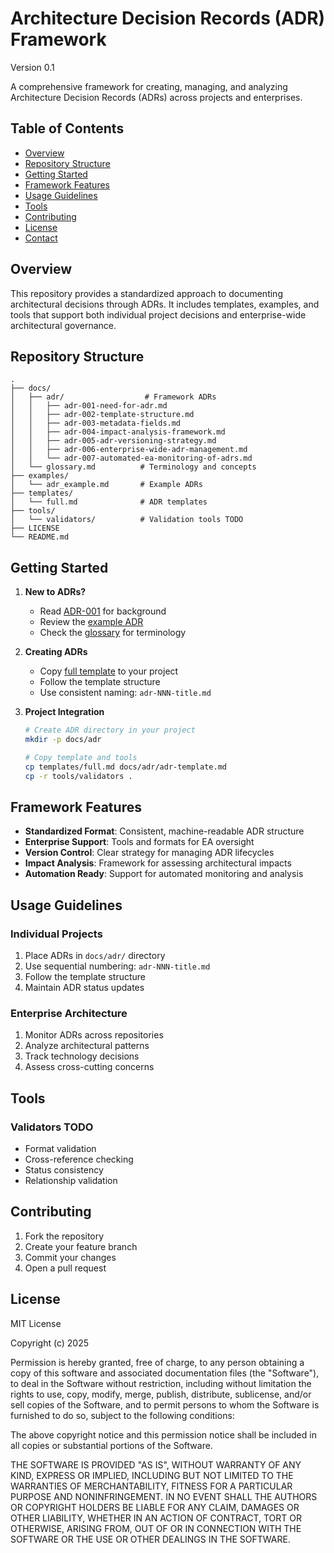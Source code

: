 # Architecture Decision Records (ADR) Framework
Version 0.1

A comprehensive framework for creating, managing, and analyzing Architecture Decision Records (ADRs) across projects and enterprises.

## Table of Contents
- [Overview](#overview)
- [Repository Structure](#repository-structure)
- [Getting Started](#getting-started)
- [Framework Features](#framework-features)
- [Usage Guidelines](#usage-guidelines)
- [Tools](#tools)
- [Contributing](#contributing)
- [License](#license)
- [Contact](#contact)

## Overview

This repository provides a standardized approach to documenting architectural decisions through ADRs. It includes templates, examples, and tools that support both individual project decisions and enterprise-wide architectural governance.

## Repository Structure

```
.
├── docs/
│   ├── adr/                  # Framework ADRs
│   │   ├── adr-001-need-for-adr.md
│   │   ├── adr-002-template-structure.md
│   │   ├── adr-003-metadata-fields.md
│   │   ├── adr-004-impact-analysis-framework.md
│   │   ├── adr-005-adr-versioning-strategy.md
│   │   ├── adr-006-enterprise-wide-adr-management.md
│   │   └── adr-007-automated-ea-monitoring-of-adrs.md
│   └── glossary.md          # Terminology and concepts
├── examples/
│   └── adr_example.md       # Example ADRs
├── templates/
│   └── full.md              # ADR templates
├── tools/
│   └── validators/          # Validation tools TODO
├── LICENSE
└── README.md
```

## Getting Started

1. **New to ADRs?**
   - Read [ADR-001](docs/adr/adr-001-need-for-adr.md) for background
   - Review the [example ADR](examples/adr_example.md)
   - Check the [glossary](docs/glossary.md) for terminology

2. **Creating ADRs**
   - Copy [full template](templates/full.md) to your project
   - Follow the template structure
   - Use consistent naming: `adr-NNN-title.md`

3. **Project Integration**
   ```bash
   # Create ADR directory in your project
   mkdir -p docs/adr
   
   # Copy template and tools
   cp templates/full.md docs/adr/adr-template.md
   cp -r tools/validators .
   ```

## Framework Features

- **Standardized Format**: Consistent, machine-readable ADR structure
- **Enterprise Support**: Tools and formats for EA oversight
- **Version Control**: Clear strategy for managing ADR lifecycles
- **Impact Analysis**: Framework for assessing architectural impacts
- **Automation Ready**: Support for automated monitoring and analysis

## Usage Guidelines

### Individual Projects
1. Place ADRs in `docs/adr/` directory
2. Use sequential numbering: `adr-NNN-title.md`
3. Follow the template structure
4. Maintain ADR status updates

### Enterprise Architecture
1. Monitor ADRs across repositories
2. Analyze architectural patterns
3. Track technology decisions
4. Assess cross-cutting concerns

## Tools

### Validators TODO
- Format validation
- Cross-reference checking
- Status consistency
- Relationship validation

## Contributing

1. Fork the repository
2. Create your feature branch
3. Commit your changes
4. Open a pull request

## License

MIT License

Copyright (c) 2025 

Permission is hereby granted, free of charge, to any person obtaining a copy
of this software and associated documentation files (the "Software"), to deal
in the Software without restriction, including without limitation the rights
to use, copy, modify, merge, publish, distribute, sublicense, and/or sell
copies of the Software, and to permit persons to whom the Software is
furnished to do so, subject to the following conditions:

The above copyright notice and this permission notice shall be included in all
copies or substantial portions of the Software.

THE SOFTWARE IS PROVIDED "AS IS", WITHOUT WARRANTY OF ANY KIND, EXPRESS OR
IMPLIED, INCLUDING BUT NOT LIMITED TO THE WARRANTIES OF MERCHANTABILITY,
FITNESS FOR A PARTICULAR PURPOSE AND NONINFRINGEMENT. IN NO EVENT SHALL THE
AUTHORS OR COPYRIGHT HOLDERS BE LIABLE FOR ANY CLAIM, DAMAGES OR OTHER
LIABILITY, WHETHER IN AN ACTION OF CONTRACT, TORT OR OTHERWISE, ARISING FROM,
OUT OF OR IN CONNECTION WITH THE SOFTWARE OR THE USE OR OTHER DEALINGS IN THE
SOFTWARE.
